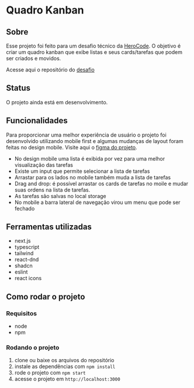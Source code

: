 # Quadro Kanban

## Sobre

Esse projeto foi feito para um desafio técnico da [HeroCode](https://github.com/HeroCodeBR/). O objetivo é criar um quadro kanban que exibe listas e seus cards/tarefas que podem ser criados e movidos.

Acesse aqui o repositório do [desafio](https://github.com/HeroCodeBR/01-tech-challenge)

## Status

O projeto ainda está em desenvolvimento.

## Funcionalidades

Para proporcionar uma melhor experiência de usuário o projeto foi desenvolvido utilizando mobile first e algumas mudanças de layout foram feitas no design mobile. Visite aqui o [figma do projeto](https://www.figma.com/file/0TAp62K2aCp76PMgUmRJd4/Tech-Challenge-Hero-Code-(Copy)?type=design&node-id=1%3A968&mode=design&t=OdHMkGs8oFIjJcrL-1).

- No design mobile uma lista é exibida por vez para uma melhor visualização das tarefas
- Existe um input que permite selecionar a lista de tarefas
- Arrastar para os lados no mobile também muda a lista de tarefas
- Drag and drop: é possível arrastar os cards de tarefas no moile e mudar suas ordens na lista de tarefas.
- As tarefas são salvas no local storage
- No mobile a barra lateral de navegação virou um menu que pode ser fechado

## Ferramentas utilizadas

- next.js
- typescript
- tailwind
- react-dnd
- shadcn
- eslint
- react icons

## Como rodar o projeto

### Requisitos

- node
- npm

### Rodando o projeto

1. clone ou baixe os arquivos do repositório
2. instale as dependências com `npm install`
3. rode o projeto com `npm start`
4. acesse o projeto em `http://localhost:3000`
